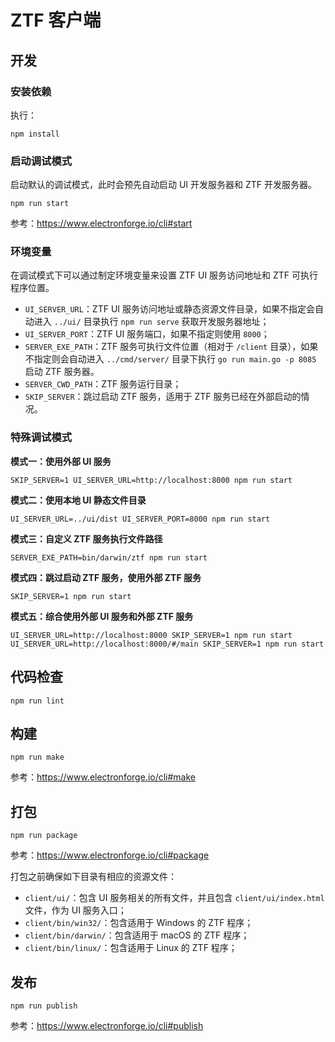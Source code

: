 # ZTF 客户端

## 开发

### 安装依赖

执行：

```
npm install
```

### 启动调试模式

启动默认的调试模式，此时会预先自动启动 UI 开发服务器和 ZTF 开发服务器。

```
npm run start
```

参考：https://www.electronforge.io/cli#start

### 环境变量

在调试模式下可以通过制定环境变量来设置 ZTF UI 服务访问地址和 ZTF 可执行程序位置。

* `UI_SERVER_URL`：ZTF UI 服务访问地址或静态资源文件目录，如果不指定会自动进入 `../ui/` 目录执行 `npm run serve` 获取开发服务器地址；
* `UI_SERVER_PORT`：ZTF UI 服务端口，如果不指定则使用 `8000`；
* `SERVER_EXE_PATH`：ZTF 服务可执行文件位置（相对于 `/client` 目录），如果不指定则会自动进入 `../cmd/server/` 目录下执行 `go run main.go -p 8085` 启动 ZTF 服务器。
* `SERVER_CWD_PATH`：ZTF 服务运行目录；
* `SKIP_SERVER`：跳过启动 ZTF 服务，适用于 ZTF 服务已经在外部启动的情况。

### 特殊调试模式

**模式一：使用外部 UI 服务**

```
SKIP_SERVER=1 UI_SERVER_URL=http://localhost:8000 npm run start
```

**模式二：使用本地 UI 静态文件目录**

```
UI_SERVER_URL=../ui/dist UI_SERVER_PORT=8000 npm run start
```

**模式三：自定义 ZTF 服务执行文件路径**

```
SERVER_EXE_PATH=bin/darwin/ztf npm run start
```

**模式四：跳过启动 ZTF 服务，使用外部 ZTF 服务**

```
SKIP_SERVER=1 npm run start
```

**模式五：综合使用外部 UI 服务和外部 ZTF 服务**

```
UI_SERVER_URL=http://localhost:8000 SKIP_SERVER=1 npm run start
UI_SERVER_URL=http://localhost:8000/#/main SKIP_SERVER=1 npm run start
```

## 代码检查

```
npm run lint
```

## 构建

```
npm run make
```

参考：https://www.electronforge.io/cli#make

## 打包

```
npm run package
```

参考：https://www.electronforge.io/cli#package

打包之前确保如下目录有相应的资源文件：

* `client/ui/`：包含 UI 服务相关的所有文件，并且包含 `client/ui/index.html` 文件，作为 UI 服务入口；
* `client/bin/win32/`：包含适用于 Windows 的 ZTF 程序；
* `client/bin/darwin/`：包含适用于 macOS 的 ZTF 程序；
* `client/bin/linux/`：包含适用于 Linux 的 ZTF 程序；

## 发布

```
npm run publish
```

参考：https://www.electronforge.io/cli#publish
